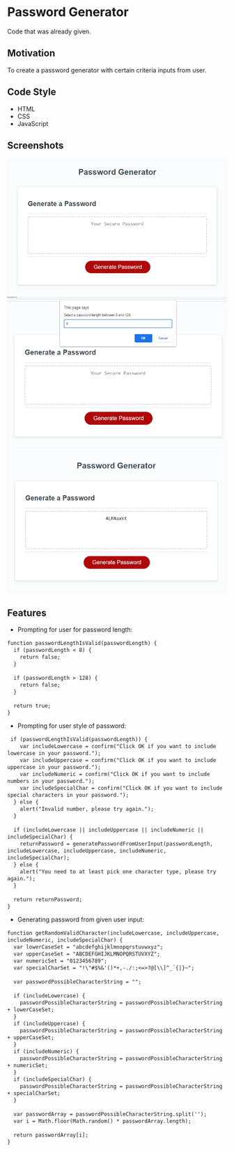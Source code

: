 # Password Generator
Code that was already given.

## Motivation
To create a password generator with certain criteria inputs from user.


## Code Style
- HTML
- CSS
- JavaScript

## Screenshots
![ScreenShot](./Images/screenshot1.jpg)
![ScreenShot](./Images/screenshot2.jpg)
![ScreenShot](./Images/screenshot3.jpg)

## Features
- Prompting for user for password length:
```
function passwordLengthIsValid(passwordLength) {  
  if (passwordLength < 8) {
    return false;
  }

  if (passwordLength > 128) {
    return false;
  }

  return true;
}
```
- Prompting for user style of password:
```
 if (passwordLengthIsValid(passwordLength)) {    
    var includeLowercase = confirm("Click OK if you want to include lowercase in your password.");
    var includeUppercase = confirm("Click OK if you want to include uppercase in your password.");
    var includeNumeric = confirm("Click OK if you want to include numbers in your password.");
    var includeSpecialChar = confirm("Click OK if you want to include special characters in your password.");    
  } else {
    alert("Invalid number, please try again.");
  } 

  if (includeLowercase || includeUppercase || includeNumeric || includeSpecialChar) {
    returnPassword = generatePasswordFromUserInput(passwordLength, includeLowercase, includeUppercase, includeNumeric, includeSpecialChar);    
  } else {
    alert("You need to at least pick one character type, please try again.");
  }

  return returnPassword;
}
```
- Generating password from given user input:
```
function getRandomValidCharacter(includeLowercase, includeUppercase, includeNumeric, includeSpecialChar) {
  var lowerCaseSet = "abcdefghijklmnopqrstuvwxyz";
  var upperCaseSet = "ABCDEFGHIJKLMNOPQRSTUVXYZ";
  var numericSet = "0123456789";
  var specialCharSet = "!\"#$%&'()*+,-./:;<=>?@[\\]^_`{|}~";

  var passwordPossibleCharacterString = "";

  if (includeLowercase) {
    passwordPossibleCharacterString = passwordPossibleCharacterString + lowerCaseSet;
  }
  if (includeUppercase) {
    passwordPossibleCharacterString = passwordPossibleCharacterString + upperCaseSet;
  }
  if (includeNumeric) {
    passwordPossibleCharacterString = passwordPossibleCharacterString + numericSet;
  }
  if (includeSpecialChar) {
    passwordPossibleCharacterString = passwordPossibleCharacterString + specialCharSet;
  }

  var passwordArray = passwordPossibleCharacterString.split('');
  var i = Math.floor(Math.random() * passwordArray.length);    

  return passwordArray[i];
}
```